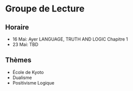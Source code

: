 # Groupe de Lecture

## Horaire

- 16 Mai: Ayer LANGUAGE, TRUTH AND LOGIC Chapitre 1 
- 23 Mai: TBD


## Thèmes

- École de Kyoto
- Dualisme
- Positivisme Logique 
